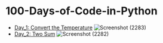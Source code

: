 # 100-Days-of-Code-in-Python
- [Day_1: Convert the Temperature](https://github.com/tahmina-07/100-Days-of-Code-in-Python/blob/main/Convert_Temperature.py)
    ![Screenshot (2283)](https://user-images.githubusercontent.com/79809661/211611599-ba163a0a-80a6-4744-8d49-bda9e00734da.png)
- [Day_2: Two Sum](https://github.com/tahmina-07/100-Days-of-Code-in-Python/blob/main/Two%20Sum.py)
    ![Screenshot (2282)](https://user-images.githubusercontent.com/79809661/211611690-c61809ba-ecff-4c6a-9755-d94518c500a6.png)

